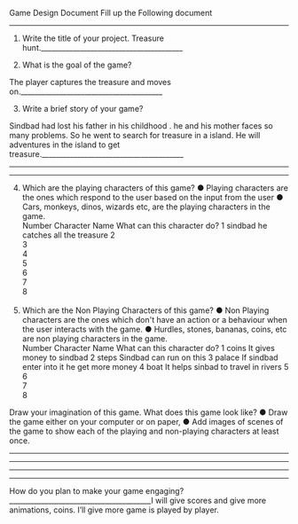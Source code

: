 Game Design Document
Fill up the Following document 

________________________________________



1.	Write the title of your project.
Treasure hunt.________________________________________


2.	What is the goal of the game? 

The player captures the treasure and moves on.________________________________________


3.	Write a brief story of your game?

Sindbad  had lost his father in his childhood . he and his mother faces so many problems. So he went to search for treasure in a island.  He will adventures in the island to get treasure.________________________________________

________________________________________

________________________________________



4.	Which are the playing characters of this game? 
●	Playing characters are the ones which respond to the user based on the input from the user
●	Cars, monkeys, dinos, wizards etc, are the playing characters in the game.  
Number	Character Name	What can this character do? 
1	sindbad	he catches all the treasure
2		
3		
4		
5		
6		
7		
8		
 
6.	Which are the Non Playing Characters of this game?
●	Non Playing characters are the ones which don't have an action or a behaviour when the user interacts with the game.
●	Hurdles, stones, bananas, coins, etc are non playing characters in the game.   
Number	Character Name	What can this character do? 
1	coins	It gives money to sindbad
2	steps	Sindbad can run on this
3	palace	If sindbad  enter into it he get more money
4	boat	It helps sinbad  to travel in rivers
5		
6		
7		
8		



Draw your imagination of this game. What does this game look like?
●	Draw the game either on your computer or on paper, 
●	Add images of scenes of the game to show each of the playing and non-playing characters at least once.  


________________________________________
________________________________________
________________________________________
________________________________________

How do you plan to make your game engaging? 
________________________________________I will give scores and give more animations, coins. I’ll give more game is played by player.
